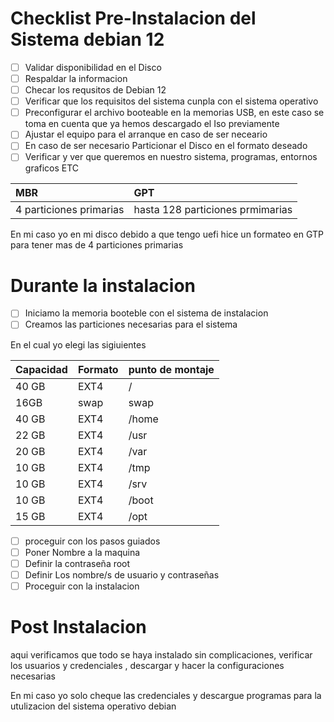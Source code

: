 # Checklist Pre-Instalacion del Sistema debian 12


 - [ ] Validar disponibilidad en el Disco
- [ ] Respaldar la informacion 
- [ ] Checar los requsitos de Debian 12
- [ ] Verificar que los requisitos del sistema cunpla con el sistema operativo
- [ ] Preconfigurar el archivo booteable en la memorias USB, en este caso se toma en cuenta que ya hemos descargado el Iso previamente
- [ ] Ajustar el equipo para el arranque en caso de ser neceario
- [ ] En caso de ser necesario Particionar el Disco en el formato deseado
- [ ] Verificar y ver que queremos en nuestro sistema, programas, entornos graficos ETC
       
| MBR    |  GPT   |
| :---   | :---   |
| 4 particiones primarias | hasta 128 particiones prmimarias |

En mi caso yo en mi disco debido a que tengo uefi hice un formateo en GTP para tener mas de 4 particiones primarias

 # Durante la instalacion
 - [ ] Iniciamo la memoria booteble con el sistema de instalacion
 - [ ] Creamos las particiones necesarias para el sistema

En el cual yo elegi las sigiuientes 

|Capacidad  | Formato  | punto de montaje |
|:---|:---|:---|
|40 GB | EXT4 | / |
| 16GB | swap | swap|
| 40 GB | EXT4 | /home | 
| 22 GB | EXT4 | /usr |
| 20 GB | EXT4 | /var |
| 10 GB | EXT4 | /tmp |
| 10 GB | EXT4 | /srv |
| 10 GB | EXT4 | /boot |
| 15 GB | EXT4 | /opt | 

- [ ] proceguir con los pasos guiados
- [ ] Poner Nombre a la maquina 
- [ ] Definir  la contraseña root
- [ ] Definir Los nombre/s de usuario y contraseñas
- [ ] Proceguir con la instalacion

# Post Instalacion

aqui verificamos que todo se haya instalado sin complicaciones, verificar los usuarios y credenciales , descargar y hacer la configuraciones necesarias 

En mi caso yo solo cheque las credenciales y descargue programas para la utulizacion del sistema operativo debian 
